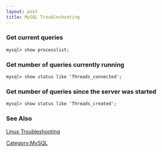 ```yaml
---
layout: post 
title: MySQL Troubleshooting
---
```


### Get current queries

    mysql> show processlist;

### Get number of queries currently running

    mysql> show status like 'Threads_connected';

### Get number of queries since the server was started

    mysql> show status like 'Threads_created';

### See Also

[Linux Troubleshooting](Linux_Troubleshooting "wikilink")

[Category:MySQL](Category:MySQL "wikilink")
